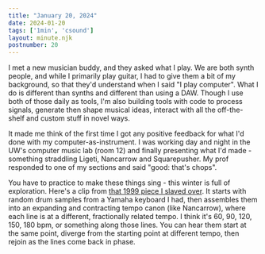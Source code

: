 ```yaml
---
title: "January 20, 2024"
date: 2024-01-20
tags: ['1min', 'csound']
layout: minute.njk
postnumber: 20
---
```



I met a new musician buddy, and they asked what I play. We are both synth people, and while I primarily play guitar, I had to give them a bit of my background, so that they'd understand when I said "I play computer". What I do is different than synths and different than using a DAW. Though I use both of those daily as tools, I'm also building tools with code to process signals, generate then shape musical ideas, interact with all the off-the-shelf and custom stuff in novel ways. 

It made me think of the first time I got any positive feedback for what I'd done with my computer-as-instrument. I was working day and night in the UW's computer music lab (room 12) and finally presenting what I'd made - something straddling Ligeti, Nancarrow and Squarepusher. My prof responded to one of my sections and said "good: that's chops". 

You have to practice to make these things sing - this winter is full of exploration. Here's a clip from [that 1999 piece I slaved over](https://listenfastermusic.bandcamp.com/track/anxious). It starts with random drum samples from a Yamaha keyboard I had, then assembles them into an expanding and contracting tempo canon (like Nancarrow), where each line is at a different, fractionally related tempo. I think it's 60, 90, 120, 150, 180 bpm, or something along those lines. You can hear them start at the same point, diverge from the starting point at different tempo, then rejoin as the lines come back in phase.




